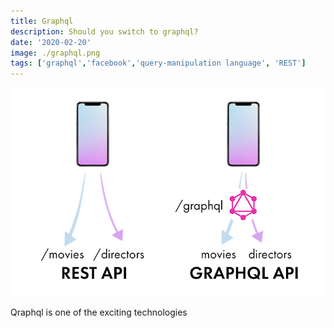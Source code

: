 ```yaml
---
title: Graphql
description: Should you switch to graphql?
date: '2020-02-20'
image: ./graphql.png
tags: ['graphql','facebook','query-manipulation language', 'REST']
---
```


![](./graphqlvsrest.png)

Qraphql is one of the exciting technologies 